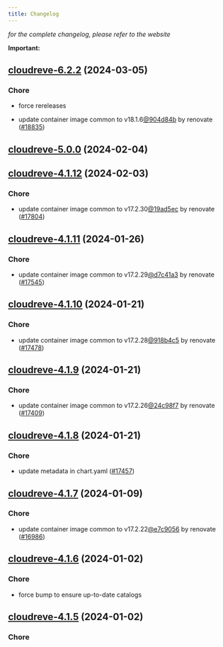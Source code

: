 ```yaml
---
title: Changelog
---
```



*for the complete changelog, please refer to the website*

**Important:**


## [cloudreve-6.2.2](https://github.com/truecharts/charts/compare/cloudreve-6.2.0...cloudreve-6.2.2) (2024-03-05)

### Chore



- force rereleases

- update container image common to v18.1.6[@904d84b](https://github.com/904d84b) by renovate ([#18835](https://github.com/truecharts/charts/issues/18835))










## [cloudreve-5.0.0](https://github.com/truecharts/charts/compare/cloudreve-4.1.12...cloudreve-5.0.0) (2024-02-04)


## [cloudreve-4.1.12](https://github.com/truecharts/charts/compare/cloudreve-4.1.11...cloudreve-4.1.12) (2024-02-03)

### Chore



- update container image common to v17.2.30[@19ad5ec](https://github.com/19ad5ec) by renovate ([#17804](https://github.com/truecharts/charts/issues/17804))


## [cloudreve-4.1.11](https://github.com/truecharts/charts/compare/cloudreve-4.1.10...cloudreve-4.1.11) (2024-01-26)

### Chore



- update container image common to v17.2.29[@d7c41a3](https://github.com/d7c41a3) by renovate ([#17545](https://github.com/truecharts/charts/issues/17545))


## [cloudreve-4.1.10](https://github.com/truecharts/charts/compare/cloudreve-4.1.9...cloudreve-4.1.10) (2024-01-21)

### Chore



- update container image common to v17.2.28[@918b4c5](https://github.com/918b4c5) by renovate ([#17478](https://github.com/truecharts/charts/issues/17478))


## [cloudreve-4.1.9](https://github.com/truecharts/charts/compare/cloudreve-4.1.8...cloudreve-4.1.9) (2024-01-21)

### Chore



- update container image common to v17.2.26[@24c98f7](https://github.com/24c98f7) by renovate ([#17409](https://github.com/truecharts/charts/issues/17409))


## [cloudreve-4.1.8](https://github.com/truecharts/charts/compare/cloudreve-4.1.7...cloudreve-4.1.8) (2024-01-21)

### Chore



- update metadata in chart.yaml ([#17457](https://github.com/truecharts/charts/issues/17457))




## [cloudreve-4.1.7](https://github.com/truecharts/charts/compare/cloudreve-4.1.6...cloudreve-4.1.7) (2024-01-09)

### Chore



- update container image common to v17.2.22[@e7c9056](https://github.com/e7c9056) by renovate ([#16986](https://github.com/truecharts/charts/issues/16986))


## [cloudreve-4.1.6](https://github.com/truecharts/charts/compare/cloudreve-4.1.5...cloudreve-4.1.6) (2024-01-02)

### Chore



- force bump to ensure up-to-date catalogs


## [cloudreve-4.1.5](https://github.com/truecharts/charts/compare/cloudreve-4.1.4...cloudreve-4.1.5) (2024-01-02)

### Chore